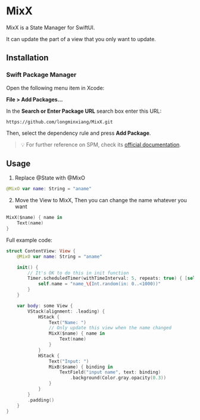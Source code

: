 # MixX

MixX is a State Manager for SwiftUI.

It can update the part of a view that you only want to update.

## Installation

### Swift Package Manager

Open the following menu item in Xcode:

**File > Add Packages...**

In the **Search or Enter Package URL** search box enter this URL: 

```text
https://github.com/longminxiang/MixX.git
```

Then, select the dependency rule and press **Add Package**.

> 💡 For further reference on SPM, check its [official documentation](https://developer.apple.com/documentation/swift_packages/adding_package_dependencies_to_your_app).


## Usage

1. Replace @State with @MixO

```swift
@MixO var name: String = "aname"
```

2. Move the View to MixX, Then you can change the name whatever you want

```swift
MixX($name) { name in
    Text(name)
}
```

Full example code:

```swift
struct ContentView: View {
    @MixO var name: String = "aname"

    init() {
        // It's OK to do this in init function
        Timer.scheduledTimer(withTimeInterval: 5, repeats: true) { [self] _ in
            self.name = "name_\(Int.random(in: 0..<1000))"
        }
    }

    var body: some View {
        VStack(alignment: .leading) {
            HStack {
                Text("Name: ")
                // Only update this view when the name changed
                MixX($name) { name in
                    Text(name)
                }
            }
            HStack {
                Text("Input: ")
                MixB($name) { binding in
                    TextField("input name", text: binding)
                        .background(Color.gray.opacity(0.3))
                }
            }
        }
        .padding()
    }
}
```
